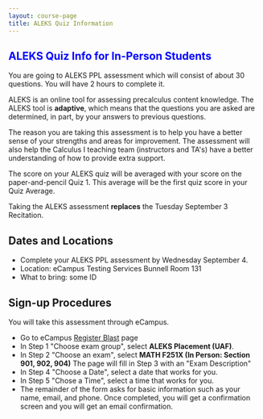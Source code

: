 ```yaml
---
layout: course-page
title: ALEKS Quiz Information
---
```


##  <span style="color:blue">ALEKS Quiz Info for In-Person Students</span>

You are going to ALEKS PPL assessment which will consist of about 30 questions. You will have 2 hours to complete it. 

ALEKS is an online tool for assessing precalculus content knowledge. The ALEKS tool is **adaptive**, which means that the questions you are asked are determined, in part, by your answers to previous questions. 

The reason you are taking this assessment is to help you have a better sense of your strengths and areas for improvement. The assessment will also help the Calculus I teaching team (instructors and TA's) have a better understanding of how to provide extra support.

The score on your ALEKS quiz will be averaged with your score on the paper-and-pencil Quiz 1. This average will be the first quiz score in your Quiz Average.

Taking the ALEKS assessment **replaces** the Tuesday September 3 Recitation.

## Dates and Locations

* Complete your ALEKS PPL assessment by Wednesday September 4.
* Location: eCampus Testing Services Bunnell Room 131
* What to bring: some ID

## Sign-up Procedures

You will take this assessment through eCampus.

* Go to eCampus [Register Blast](https://www.registerblast.com/uaf/Exam/List) page
* In Step 1 "Choose exam group", select **ALEKS Placement (UAF)**.
* In Step 2 "Choose an exam", select **MATH F251X (In Person: Section 901, 902, 904)**
  The page will fill in Step 3 with an "Exam Description"
* In Step 4 "Choose a Date", select a date that works for you.
* In Step 5 "Chose a Time", select a time that works for you.
* The remainder of the form asks for basic information such as your name, email, and phone. Once completed, you will get a confirmation screen and you will get an email confirmation. 

